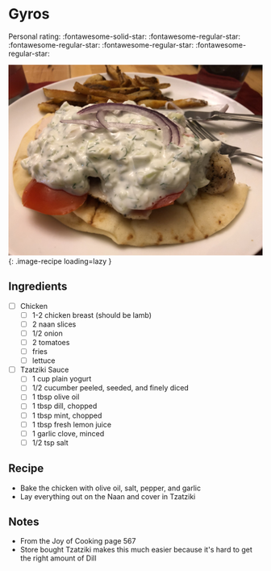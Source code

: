 <!-- Do not modify sections with "AUTO-*". They are updated by make.py -->

# Gyros

<!-- rating=1; (User can specify rating on scale of 1-5) -->
<!-- AUTO-UserRating -->
Personal rating: :fontawesome-solid-star: :fontawesome-regular-star: :fontawesome-regular-star: :fontawesome-regular-star: :fontawesome-regular-star:
<!-- /AUTO-UserRating -->

<!-- AUTO-Image -->
![gyros.jpg](./gyros.jpg){: .image-recipe loading=lazy }
<!-- /AUTO-Image -->

## Ingredients

* [ ] Chicken
    * [ ] 1-2 chicken breast (should be lamb)
    * [ ] 2 naan slices
    * [ ] 1/2 onion
    * [ ] 2 tomatoes
    * [ ] fries
    * [ ] lettuce
* [ ] Tzatziki Sauce
    * [ ] 1 cup plain yogurt
    * [ ] 1/2 cucumber peeled, seeded, and finely diced
    * [ ] 1 tbsp olive oil
    * [ ] 1 tbsp dill, chopped
    * [ ] 1 tbsp mint, chopped
    * [ ] 1 tbsp fresh lemon juice
    * [ ] 1 garlic clove, minced
    * [ ] 1/2 tsp salt

## Recipe

* Bake the chicken with olive oil, salt, pepper, and garlic
* Lay everything out on the Naan and cover in Tzatziki

## Notes

* From the Joy of Cooking page 567
* Store bought Tzatziki makes this much easier because it's hard to get the right amount of Dill
